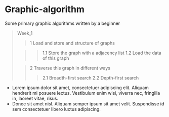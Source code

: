 # Graphic-algorithm
Some primary graphic algorithms written by a beginner

> Week_1 
>
> > 1 Load and store and structure of graphs
>
> > > 1.1 Store the graph with a adjacency list
> > > 1.2 Load the data of this graph
>
> > 2 Traverse this graph in different ways
> > > 2.1 Broadth-first search
> > > 2.2 Depth-first search
*   Lorem ipsum dolor sit amet, consectetuer adipiscing elit.
    Aliquam hendrerit mi posuere lectus. Vestibulum enim wisi,
    viverra nec, fringilla in, laoreet vitae, risus.
*   Donec sit amet nisl. Aliquam semper ipsum sit amet velit.
    Suspendisse id sem consectetuer libero luctus adipiscing.
